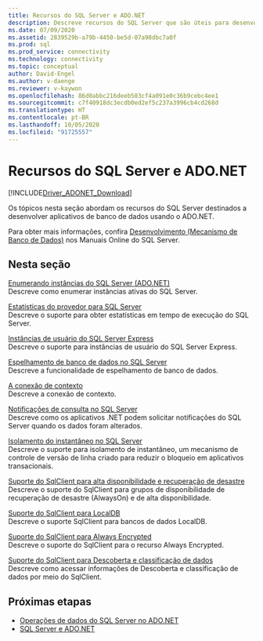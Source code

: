 ```yaml
---
title: Recursos do SQL Server e ADO.NET
description: Descreve recursos do SQL Server que são úteis para desenvolvedores de aplicativos ADO.NET.
ms.date: 07/09/2020
ms.assetid: 2839529b-a79b-4450-be5d-07a98dbc7a0f
ms.prod: sql
ms.prod_service: connectivity
ms.technology: connectivity
ms.topic: conceptual
author: David-Engel
ms.author: v-daenge
ms.reviewer: v-kaywon
ms.openlocfilehash: 86d0abbc216deeb583cf4a091e0c36b9cebc4ee1
ms.sourcegitcommit: c7f40918dc3ecdb0ed2ef5c237a3996cb4cd268d
ms.translationtype: HT
ms.contentlocale: pt-BR
ms.lasthandoff: 10/05/2020
ms.locfileid: "91725557"
---
```

# <a name="sql-server-features-and-adonet"></a>Recursos do SQL Server e ADO.NET

[!INCLUDE[Driver_ADONET_Download](../../../includes/driver_adonet_download.md)]

Os tópicos nesta seção abordam os recursos do SQL Server destinados a desenvolver aplicativos de banco de dados usando o ADO.NET.  
  
Para obter mais informações, confira [Desenvolvimento (Mecanismo de Banco de Dados)](/previous-versions/sql/sql-server-2008/bb500155(v=sql.100)) nos Manuais Online do SQL Server.
  
## <a name="in-this-section"></a>Nesta seção  
[Enumerando instâncias do SQL Server (ADO.NET)](enumerate-instances-sql-server.md)  
Descreve como enumerar instâncias ativas do SQL Server.  
  
[Estatísticas do provedor para SQL Server](provider-statistics-sql-server.md)  
Descreve o suporte para obter estatísticas em tempo de execução do SQL Server.  
  
[Instâncias de usuário do SQL Server Express](sql-server-express-user-instances.md)  
Descreve o suporte para instâncias de usuário do SQL Server Express.  
  
[Espelhamento de banco de dados no SQL Server](database-mirroring-sql-server.md)  
Descreve a funcionalidade de espelhamento de banco de dados.  

[A conexão de contexto](context-connection.md)  
Descreve a conexão de contexto.  
  
[Notificações de consulta no SQL Server](query-notifications-sql-server.md)  
Descreve como os aplicativos .NET podem solicitar notificações do SQL Server quando os dados foram alterados.  
  
[Isolamento do instantâneo no SQL Server](snapshot-isolation-sql-server.md)  
Descreve o suporte para isolamento de instantâneo, um mecanismo de controle de versão de linha criado para reduzir o bloqueio em aplicativos transacionais.  
  
[Suporte do SqlClient para alta disponibilidade e recuperação de desastre](sqlclient-support-high-availability-disaster-recovery.md)  
Descreve o suporte do SqlClient para grupos de disponibilidade de recuperação de desastre (AlwaysOn) e de alta disponibilidade.  
  
[Suporte do SqlClient para LocalDB](sqlclient-support-localdb.md)  
Descreve o suporte SqlClient para bancos de dados LocalDB.

[Suporte do SqlClient para Always Encrypted](sqlclient-support-always-encrypted.md)  
Descreve o suporte do SqlClient para o recurso Always Encrypted.

[Suporte do SqlClient para Descoberta e classificação de dados](data-classification.md)  
Descreve como acessar informações de Descoberta e classificação de dados por meio do SqlClient.

## <a name="next-steps"></a>Próximas etapas
- [Operações de dados do SQL Server no ADO.NET](sql-server-data-operations.md)
- [SQL Server e ADO.NET](index.md)
